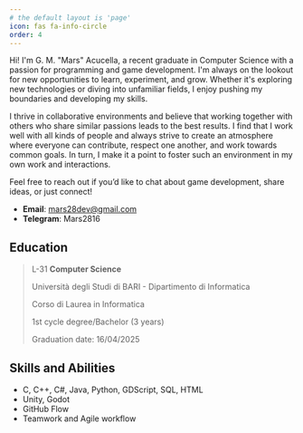 ```yaml
---
# the default layout is 'page'
icon: fas fa-info-circle
order: 4
---
```


Hi! I'm G. M. "Mars" Acucella, a recent graduate in Computer Science with a passion for programming and game development. I'm always on the lookout for new opportunities to learn, experiment, and grow. Whether it's exploring new technologies or diving into unfamiliar fields, I enjoy pushing my boundaries and developing my skills.

I thrive in collaborative environments and believe that working together with others who share similar passions leads to the best results. I find that I work well with all kinds of people and always strive to create an atmosphere where everyone can contribute, respect one another, and work towards common goals. In turn, I make it a point to foster such an environment in my own work and interactions.

Feel free to reach out if you’d like to chat about game development, share ideas, or just connect!

- **Email**: mars28dev@gmail.com
- **Telegram**: Mars2816

## Education

> L-31 **Computer Science**
>
> Università degli Studi di BARI - Dipartimento di Informatica
>
> Corso di Laurea in Informatica
>
> 1st cycle degree/Bachelor (3 years)
>
> Graduation date: 16/04/2025

## Skills and Abilities
- C, C++, C#, Java, Python, GDScript, SQL, HTML
- Unity, Godot
- GitHub Flow
- Teamwork and Agile workflow

